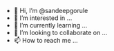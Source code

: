 - 👋 Hi, I’m @sandeepgorule
- 👀 I’m interested in ...
- 🌱 I’m currently learning ...
- 💞️ I’m looking to collaborate on ...
- 📫 How to reach me ...

<!---
sandeepgorule/sandeepgorule is a ✨ special ✨ repository because its `README.md` (this file) appears on your GitHub profile.
You can click the Preview link to take a look at your changes.
--->
